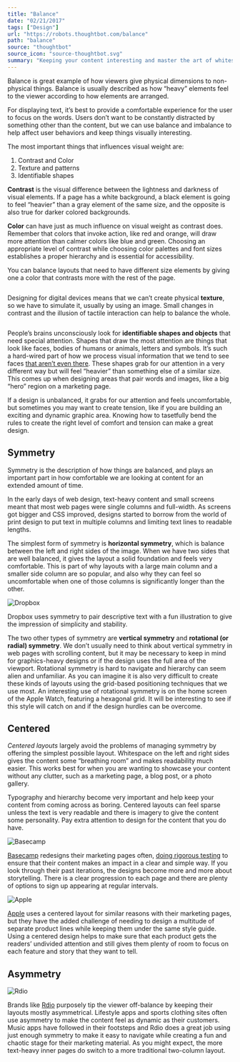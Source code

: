 ```yaml
---
title: "Balance"
date: "02/21/2017"
tags: ["Design"]
url: "https://robots.thoughtbot.com/balance"
path: "balance"
source: "thoughtbot"
source_icon: "source-thoughtbot.svg"
summary: "Keeping your content interesting and master the art of whitespace in this latest article on how to bring art principles to web design."
---
```


Balance is great example
of how viewers give physical dimensions
to non-physical things.
Balance is usually described
as how “heavy” elements feel to the viewer
according to how elements are arranged.

For displaying text,
it’s best to provide a comfortable experience
for the user to focus on the words.
Users don’t want to be constantly distracted
by something other than the content,
but we can use balance and imbalance
to help affect user behaviors
and keep things visually interesting.

The most important things
that influences visual weight are:

1. Contrast and Color
2. Texture and patterns
3. Identifiable shapes

<strong>Contrast</strong> is the visual difference
between the lightness and darkness
of visual elements.
If a page has a white background,
a black element
is going to feel “heavier”
than a gray element of the same size,
and the opposite is also true
for darker colored backgrounds.

<strong>Color</strong> can have just as much influence
on visual weight as contrast does.
Remember that colors
that invoke action,
like red and orange,
will draw more attention
than calmer colors
like blue and green.
Choosing an appropriate level of contrast
while choosing color palettes and font sizes
establishes a proper hierarchy
and is essential for accessibility.

You can balance layouts
that need to have different size elements
by giving one a color
that contrasts more
with the rest of the page.

<img src="https://images.thoughtbot.com/cp-design-for-the-web/x846AE53QsyOQlT4Sj6V_elements-balance-contrast.png" alt="">

Designing for digital devices
means that we can’t create physical <strong>texture</strong>,
so we have to simulate it,
usually by using an image.
Small changes in contrast
and the illusion of tactile interaction
can help to balance the whole.

<img src="https://images.thoughtbot.com/cp-design-for-the-web/cVVAh3CdQqqBRE08qLYm_elements-balance-texture.png" alt="">

People’s brains unconsciously look
for <strong>identifiable shapes and objects</strong>
that need special attention.
Shapes that draw the most attention
are things that look like faces,
bodies of humans or animals,
letters and symbols.
It’s such a hard-wired part
of how we process visual information
that we tend to see faces
<a href="https://en.wikipedia.org/wiki/Pareidolia">that aren’t even there</a>.
These shapes grab for our attention
in a very different way
but will feel “heavier”
than something else
of a similar size.
This comes up when designing
areas that pair words and images,
like a big “hero” region
on a marketing page.

If a design is unbalanced,
it grabs for our attention
and feels uncomfortable,
but sometimes you may want to create tension,
like if you are building
an exciting and dynamic graphic area.
Knowing how to tasetfully bend the rules
to create the right level of comfort
and tension can make a great design.

## Symmetry

Symmetry is the description
of how things are balanced,
and plays an important part
in how comfortable we are
looking at content
for an extended amount of time.

In the early days of web design,
text-heavy content and small screens
meant that most web pages
were single columns and full-width.
As screens got bigger
and CSS improved,
designs started to borrow
from the world of print design
to put text in multiple columns
and limiting text lines
to readable lengths.

The simplest form of symmetry
is <strong>horizontal symmetry</strong>,
which is balance between
the left and right sides
of the image.
When we have two sides
that are well balanced,
it gives the layout
a solid foundation
and feels very comfortable.
This is part of why
layouts with a large main column
and a smaller side column
are so popular,
and also why they can feel so uncomfortable
when one of those columns
is significantly longer
than the other.

<img src="https://images.thoughtbot.com/cp-design-for-the-web/TuaH387QKe1zxhvexzoc_elements-balance-dropbox.png" alt="Dropbox">

Dropbox uses symmetry
to pair descriptive text
with a fun illustration
to give the impression of simplicity
and stability.

The two other types of symmetry
are <strong>vertical symmetry</strong>
and <strong>rotational (or radial) symmetry</strong>.
We don’t usually need to think
about vertical symmetry
in web pages with scrolling content,
but it may be necessary to keep in mind
for graphics-heavy designs
or if the design uses the full area
of the viewport.
Rotational symmetry is hard to navigate
and hierarchy can seem alien
and unfamiliar.
As you can imagine it is also very difficult
to create these kinds of layouts
using the grid-based positioning techniques
that we use most.
An interesting use of rotational symmetry
is on the home screen
of the Apple Watch,
featuring a hexagonal grid.
It will be interesting to see
if this style will catch on
and if the design hurdles can be overcome.

## Centered

<em>Centered layouts</em> largely avoid the problems
of managing symmetry by offering
the simplest possible layout.
Whitespace on the left and right sides
gives the content some “breathing room”
and makes readability much easier.
This works best
for when you are wanting
to showcase your content
without any clutter,
such as a marketing page,
a blog post,
or a photo gallery.

Typography and hierarchy
become very important
and help keep your content
from coming across as boring.
Centered layouts can feel sparse
unless the text is very readable
and there is imagery
to give the content some personality.
Pay extra attention
to design for the content
that you do have.

<img src="https://images.thoughtbot.com/cp-design-for-the-web/hJIZfpQfi0IlLUD73tSQ_elements-balance-basecamp.png" alt="Basecamp">

<a href="http://basecamp.com">Basecamp</a> redesigns their marketing pages often,
<a href="https://signalvnoise.com/posts/2977">doing rigorous testing</a>
to ensure that their content
makes an impact
in a clear and simple way.
If you look through their past iterations,
the designs become
more and more about storytelling.
There is a clear progression
to each page
and there are plenty
of options to sign up
appearing at regular intervals.

<img src="https://images.thoughtbot.com/cp-design-for-the-web/pkKNr38xSVurvkSNIagS_elements-balance-apple.png" alt="Apple">

<a href="http://apple.com">Apple</a> uses a centered layout
for similar reasons
with their marketing pages,
but they have the added challenge
of needing to design a multitude
of separate product lines
while keeping them under the same style guide.
Using a centered design
helps to make sure that each product
gets the readers’ undivided attention
and still gives them plenty of room
to focus on each feature
and story that they want to tell.

## Asymmetry

<img src="https://images.thoughtbot.com/cp-design-for-the-web/GuT8M6JBS6OiUwXsGCzZ_elements-balance-rdio.png" alt="Rdio">

Brands like <a href="http://rdio.com">Rdio</a> purposely tip the viewer off-balance
by keeping their layouts mostly asymmetrical.
Lifestyle apps and sports clothing sites
often use asymmetry
to make the content feel as dynamic
as their customers.
Music apps have followed in their footsteps
and Rdio does a great job
using just enough symmetry
to make it easy to navigate
while creating a fun and chaotic stage
for their marketing material.
As you might expect,
the more text-heavy inner pages
do switch to a more traditional two-column layout.
